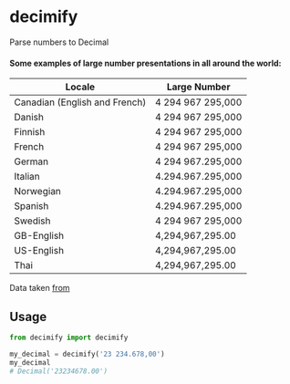 # decimify

Parse numbers to Decimal

#### Some examples of large number presentations in all around the world:

| Locale                        | Large Number      |
| ----------------------------- | ----------------- |
| Canadian (English and French) | 4 294 967 295,000 |
| Danish                        | 4 294 967 295,000 |
| Finnish                       | 4 294 967 295,000 |
| French                        | 4 294 967 295,000 |
| German                        | 4 294 967.295,000 |
| Italian                       | 4.294.967.295,000 |
| Norwegian                     | 4.294.967.295,000 |
| Spanish                       | 4.294.967.295,000 |
| Swedish                       | 4 294 967 295,000 |
| GB-English                    | 4,294,967,295.00  |
| US-English                    | 4,294,967,295.00  |
| Thai                          | 4,294,967,295.00  |

Data taken [from](https://docs.oracle.com/cd/E19455-01/806-0169/overview-9/index.html)

## Usage

```python
from decimify import decimify

my_decimal = decimify('23 234.678,00')
my_decimal
# Decimal('23234678.00')
```
